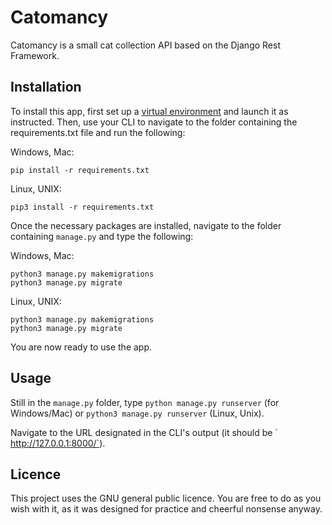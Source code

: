 # Catomancy

Catomancy is a small cat collection API based on the Django Rest Framework.

## Installation
To install this app, first set up a [virtual environment](https://docs.python.org/3.10/library/venv.html) and launch it as instructed. Then, use your CLI to navigate to the folder containing the requirements.txt file and run the following:

Windows, Mac:
```
pip install -r requirements.txt
```

Linux, UNIX:
```
pip3 install -r requirements.txt
```

Once the necessary packages are installed, navigate to the folder containing `manage.py` and type the following:

Windows, Mac:
```
python3 manage.py makemigrations
python3 manage.py migrate
```

Linux, UNIX:
```
python3 manage.py makemigrations
python3 manage.py migrate
```

You are now ready to use the app.

## Usage

Still in the `manage.py` folder, type `python manage.py runserver` (for Windows/Mac) or `python3 manage.py runserver` (Linux, Unix).

Navigate to the URL designated in the CLI's output (it should be ̀ http://127.0.0.1:8000/`).

## Licence
This project uses the GNU general public licence. You are free to do as you wish with it, as it was designed for practice and cheerful nonsense anyway.